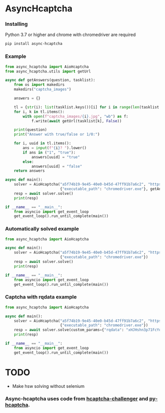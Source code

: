 # AsyncHcaptcha

### Installing
Python 3.7 or higher and chrome with chromedriver are required
```sh
pip install async-hcaptcha
```

### Example
```py
from async_hcaptcha import AioHcaptcha
from async_hcaptcha.utils import getUrl

async def getAnswers(question, tasklist):
    from os import makedirs
    makedirs("captcha_images")

    answers = {}

    tl = {str(i): list(tasklist.keys())[i] for i in range(len(tasklist.keys()))}
    for i, k in tl.items():
        with open(f"captcha_images/{i}.jpg", "wb") as f:
            f.write(await getUrl(tasklist[k], False))

    print(question)
    print("Answer with true/false or 1/0:")

    for i, uuid in tl.items():
        ans = input(f"{i}? ").lower()
        if ans in ("1", "true"):
            answers[uuid] = "true"
        else:
            answers[uuid] = "false"
    return answers

async def main():
    solver = AioHcaptcha("a5f74b19-9e45-40e0-b45d-47ff91b7a6c2", "https://accounts.hcaptcha.com/demo",
                         {"executable_path": "chromedriver.exe"}, getAnswers)
    resp = await solver.solve()
    print(resp)

if __name__ == "__main__":
    from asyncio import get_event_loop
    get_event_loop().run_until_complete(main())

```

### Automatically solved example
```py
from async_hcaptcha import AioHcaptcha

async def main():
    solver = AioHcaptcha("a5f74b19-9e45-40e0-b45d-47ff91b7a6c2", "https://accounts.hcaptcha.com/demo",
                         {"executable_path": "chromedriver.exe"})
    resp = await solver.solve()
    print(resp)

if __name__ == "__main__":
    from asyncio import get_event_loop
    get_event_loop().run_until_complete(main())
```

### Captcha with rqdata example
```py
from async_hcaptcha import AioHcaptcha

async def main():
    solver = AioHcaptcha("a5f74b19-9e45-40e0-b45d-47ff91b7a6c2", "https://accounts.hcaptcha.com/demo",
                         {"executable_path": "chromedriver.exe"})
    resp = await solver.solve(custom_params={"rqdata": "xHJHshn3p71FcYoVCW5zA3m2CFw59JXBecFaR2l90z/NjjoYaXq2FBTi05LPnOX1v/MwStZg9DZKQA4f4ExkDjwlMaS3AKGIrcb2rUKsg8nDI9IaXEFDAhWqvuuCuaW3urxO2J1B/NEkfS938O58cqrE00aPILCQPUHVU1l/Ek8"})
    print(resp)

if __name__ == "__main__":
    from asyncio import get_event_loop
    get_event_loop().run_until_complete(main())
```

# TODO
  - Make hsw solving without selenium
  
### Async-hcaptcha uses code from [hcaptcha-challenger](https://github.com/QIN2DIM/hcaptcha-challenger/tree/main/src/services/hcaptcha_challenger/solutions) and [py-hcaptcha](https://github.com/AcierP/py-hcaptcha/blob/main/hcaptcha/proofs/hsl.py).
